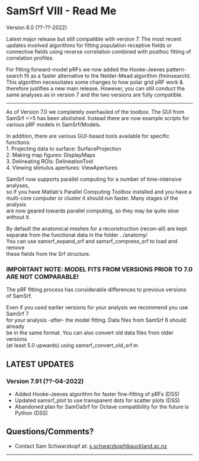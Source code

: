 # SamSrf VIII - Read Me
Version 8.0 (??-??-2022)

Latest major release but still compatible with version 7. The most recent updates
involved algorithms for fitting population receptive fields or connective fields 
using reverse correlation combined with posthoc fitting of correlation profiles.

For fitting forward-model pRFs we now added the Hooke-Jeeves pattern-search fit
as a faster alternative to the Nelder-Mead algorithm (fminsearch). This algorithm
necessitates some changes to how polar grid pRF work & therefore justifies a new
main release. However, you can still conduct the same analyses as in version 7 
and the two versions are fully compatible.

------

As of Version 7.0 we completely overhauled of the toolbox. The GUI from SamSrf <=5 
has been abolished. Instead there are now example scripts for various pRF models 
in SamSrf/Models.   

In addition, there are various GUI-based tools available for specific functions:  
    1. Projecting data to surface:  SurfaceProjection  
    2. Making map figures:          DisplayMaps  
    3. Delineating ROIs:            DelineationTool  
    4. Viewing stimulus apertures:  ViewApertures

SamSrf now supports parallel computing for a number of time-intensive analyses,  
so if you have Matlab's Parallel Computing Toolbox installed and you have a  
multi-core computer or cluster it should run faster. Many stages of the analysis  
are now geared towards parallel computing, so they may be quite slow without it.  

By default the anatomical meshes for a reconstruction (recon-all) are kept  
separate from the functional data in the folder ../anatomy/  
You can use samsrf_expand_srf and samsrf_compress_srf to load and remove  
these fields from the Srf structure.  

### IMPORTANT NOTE: MODEL FITS FROM VERSIONS PRIOR TO 7.0 ARE NOT COMPARABLE!  
The pRF fitting process has considerable differences to previous versions of SamSrf.  

Even if you used earlier versions for your analysis we recommend you use SamSrf 7  
for your analysis -after- the model fitting. Data files from SamSrf 6 should already  
be in the same format. You can also convert old data files from older versions  
(at least 5.0 upwards) using samsrf_convert_old_srf.m   

## LATEST UPDATES 

### Version 7.91 (??-04-2022)  
- Added Hooke-Jeeves algorithm for faster fine-fitting of pRFs (DSS) 
- Updated samsrf_plot to use transparent dots for scatter plots (DSS)  
- Abandoned plan for SamOaSrf for Octave compatibility for the future is Python (DSS)  

## Questions/Comments?
* Contact Sam Schwarzkopf at: s.schwarzkopf@auckland.ac.nz

------
